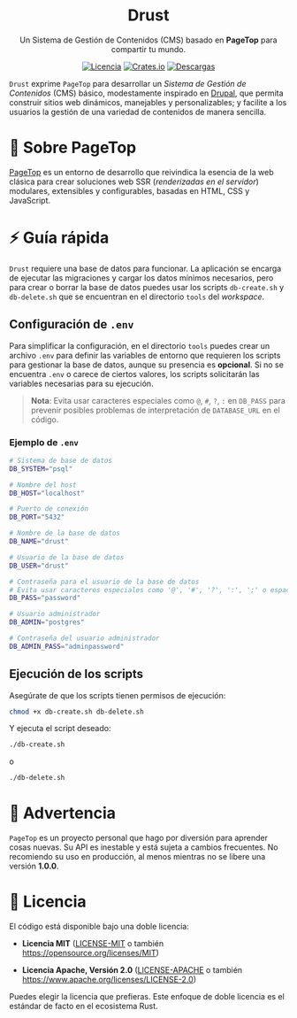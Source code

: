 <div align="center">

<h1>Drust</h1>

<p>Un Sistema de Gestión de Contenidos (CMS) basado en <strong>PageTop</strong> para compartir tu mundo.</p>

[![Licencia](https://img.shields.io/badge/license-MIT%2FApache-blue.svg?label=Licencia&style=for-the-badge)](#-license)
[![Crates.io](https://img.shields.io/crates/v/drust.svg?style=for-the-badge&logo=ipfs)](https://crates.io/crates/drust)
[![Descargas](https://img.shields.io/crates/d/drust.svg?label=Descargas&style=for-the-badge&logo=transmission)](https://crates.io/crates/drust)

</div>

`Drust` exprime `PageTop` para desarrollar un *Sistema de Gestión de Contenidos* (CMS) básico,
modestamente inspirado en [Drupal](https://www.drupal.org), que permita construir sitios web
dinámicos, manejables y personalizables; y facilite a los usuarios la gestión de una variedad de
contenidos de manera sencilla.


# 📌 Sobre PageTop

[PageTop](https://docs.rs/pagetop) es un entorno de desarrollo que reivindica la esencia de la web
clásica para crear soluciones web SSR (*renderizadas en el servidor*) modulares, extensibles y
configurables, basadas en HTML, CSS y JavaScript.


# ⚡️ Guía rápida

`Drust` requiere una base de datos para funcionar. La aplicación se encarga de ejecutar las
migraciones y cargar los datos mínimos necesarios, pero para crear o borrar la base de datos puedes
usar los scripts `db-create.sh` y `db-delete.sh` que se encuentran en el directorio `tools` del
*workspace*.

## Configuración de `.env`

Para simplificar la configuración, en el directorio `tools` puedes crear un archivo `.env` para
definir las variables de entorno que requieren los scripts para gestionar la base de datos, aunque
su presencia es **opcional**. Si no se encuentra `.env` o carece de ciertos valores, los scripts
solicitarán las variables necesarias para su ejecución.

> **Nota**: Evita usar caracteres especiales como `@`, `#`, `?`, `:` en `DB_PASS` para prevenir
> posibles problemas de interpretación de `DATABASE_URL` en el código.

### Ejemplo de `.env`

```bash
# Sistema de base de datos
DB_SYSTEM="psql"

# Nombre del host
DB_HOST="localhost"

# Puerto de conexión
DB_PORT="5432"

# Nombre de la base de datos
DB_NAME="drust"

# Usuario de la base de datos
DB_USER="drust"

# Contraseña para el usuario de la base de datos
# Evita usar caracteres especiales como '@', '#', '?', ':', ';' o espacios
DB_PASS="password"

# Usuario administrador
DB_ADMIN="postgres"

# Contraseña del usuario administrador
DB_ADMIN_PASS="adminpassword"
```

## Ejecución de los scripts

Asegúrate de que los scripts tienen permisos de ejecución:

```bash
chmod +x db-create.sh db-delete.sh
```

Y ejecuta el script deseado:

```bash
./db-create.sh
```

o

```bash
./db-delete.sh
```


# 🚧 Advertencia

`PageTop` es un proyecto personal que hago por diversión para aprender cosas nuevas. Su API es
inestable y está sujeta a cambios frecuentes. No recomiendo su uso en producción, al menos mientras
no se libere una versión **1.0.0**.


# 📜 Licencia

El código está disponible bajo una doble licencia:

  * **Licencia MIT**
    ([LICENSE-MIT](LICENSE-MIT) o también https://opensource.org/licenses/MIT)

  * **Licencia Apache, Versión 2.0**
    ([LICENSE-APACHE](LICENSE-APACHE) o también https://www.apache.org/licenses/LICENSE-2.0)

Puedes elegir la licencia que prefieras. Este enfoque de doble licencia es el estándar de facto en
el ecosistema Rust.
